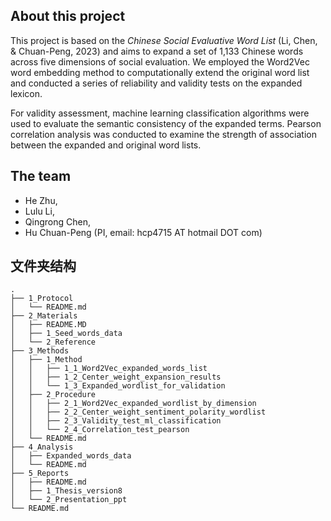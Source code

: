 ## About this project

This project is based on the *Chinese Social Evaluative Word List* (Li, Chen, & Chuan-Peng, 2023) and aims to expand a set of 1,133 Chinese words across five dimensions of social evaluation. We employed the Word2Vec word embedding method to computationally extend the original word list and conducted a series of reliability and validity tests on the expanded lexicon.

For validity assessment, machine learning classification algorithms were used to evaluate the semantic consistency of the expanded terms. Pearson correlation analysis was conducted to examine the strength of association between the expanded and original word lists.

## The team

- He Zhu,
- Lulu Li,
- Qingrong Chen,
- Hu Chuan-Peng (PI, email: hcp4715 AT hotmail DOT com)

## 文件夹结构
``` 
.
├── 1_Protocol
│   └── README.md
├── 2_Materials
│   ├── README.MD
│   ├── 1_Seed_words_data
│   └── 2_Reference
├── 3_Methods
│   ├── 1_Method
│   │   ├── 1_1_Word2Vec_expanded_words_list
│   │   ├── 1_2_Center_weight_expansion_results
│   │   └── 1_3_Expanded_wordlist_for_validation
│   ├── 2_Procedure
│   │   ├── 2_1_Word2Vec_expanded_wordlist_by_dimension
│   │   ├── 2_2_Center_weight_sentiment_polarity_wordlist
│   │   ├── 2_3_Validity_test_ml_classification
│   │   └── 2_4_Correlation_test_pearson
│   └── README.md
├── 4_Analysis
│   ├── Expanded_words_data
│   └── README.md
├── 5_Reports
│   ├── README.md
│   ├── 1_Thesis_version8
│   └── 2_Presentation_ppt
└── README.md
``` 
